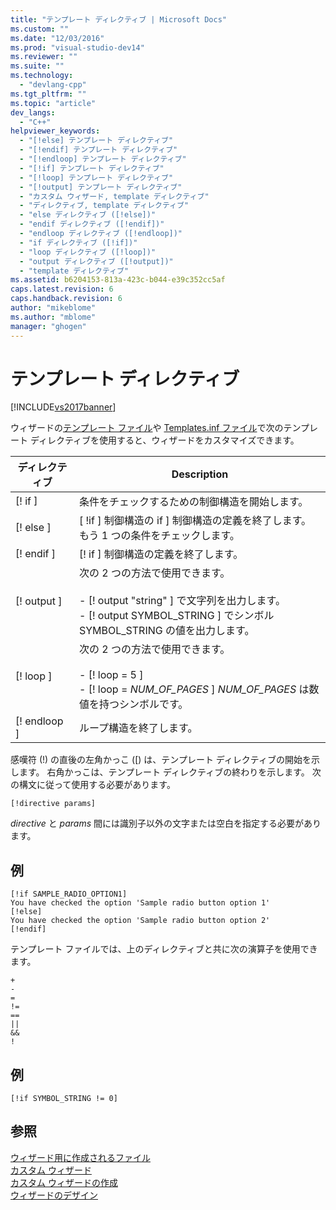```yaml
---
title: "テンプレート ディレクティブ | Microsoft Docs"
ms.custom: ""
ms.date: "12/03/2016"
ms.prod: "visual-studio-dev14"
ms.reviewer: ""
ms.suite: ""
ms.technology: 
  - "devlang-cpp"
ms.tgt_pltfrm: ""
ms.topic: "article"
dev_langs: 
  - "C++"
helpviewer_keywords: 
  - "[!else] テンプレート ディレクティブ"
  - "[!endif] テンプレート ディレクティブ"
  - "[!endloop] テンプレート ディレクティブ"
  - "[!if] テンプレート ディレクティブ"
  - "[!loop] テンプレート ディレクティブ"
  - "[!output] テンプレート ディレクティブ"
  - "カスタム ウィザード, template ディレクティブ"
  - "ディレクティブ, template ディレクティブ"
  - "else ディレクティブ ([!else])"
  - "endif ディレクティブ ([!endif])"
  - "endloop ディレクティブ ([!endloop])"
  - "if ディレクティブ ([!if])"
  - "loop ディレクティブ ([!loop])"
  - "output ディレクティブ ([!output])"
  - "template ディレクティブ"
ms.assetid: b6204153-813a-423c-b044-e39c352cc5af
caps.latest.revision: 6
caps.handback.revision: 6
author: "mikeblome"
ms.author: "mblome"
manager: "ghogen"
---
```

# テンプレート ディレクティブ
[!INCLUDE[vs2017banner](../assembler/inline/includes/vs2017banner.md)]

ウィザードの[テンプレート ファイル](../ide/template-files.md)や [Templates.inf ファイル](../Topic/Templates.inf%20File.md)で次のテンプレート ディレクティブを使用すると、ウィザードをカスタマイズできます。  
  
|ディレクティブ|Description|  
|-------------|-----------------|  
|\[\!  if \]|条件をチェックするための制御構造を開始します。|  
|\[\!  else \]|\[ \!if \] 制御構造の  if \] 制御構造の定義を終了します。  もう 1 つの条件をチェックします。|  
|\[\!  endif \]|\[\!  if \] 制御構造の定義を終了します。|  
|\[\!  output \]|次の 2 つの方法で使用できます。<br /><br /> -   \[\!  output "string" \] で文字列を出力します。<br />-   \[\!  output SYMBOL\_STRING \] でシンボル SYMBOL\_STRING の値を出力します。|  
|\[\!  loop \]|次の 2 つの方法で使用できます。<br /><br /> -   \[\!  loop \= 5 \]<br />-   \[\!  loop \= *NUM\_OF\_PAGES* \] *NUM\_OF\_PAGES* は数値を持つシンボルです。|  
|\[\!  endloop \]|ループ構造を終了します。|  
  
 感嘆符 \(\!\) の直後の左角かっこ \(\[\) は、テンプレート ディレクティブの開始を示します。  右角かっこは、テンプレート ディレクティブの終わりを示します。  次の構文に従って使用する必要があります。  
  
```  
[!directive params]  
```  
  
 *directive* と  *params* 間には識別子以外の文字または空白を指定する必要があります。  
  
## 例  
  
```  
[!if SAMPLE_RADIO_OPTION1]  
You have checked the option 'Sample radio button option 1'  
[!else]  
You have checked the option 'Sample radio button option 2'  
[!endif]  
```  
  
 テンプレート ファイルでは、上のディレクティブと共に次の演算子を使用できます。  
  
```  
+  
-     
=  
!=     
==     
||     
&&    
!  
```  
  
## 例  
  
```  
[!if SYMBOL_STRING != 0]  
```  
  
## 参照  
 [ウィザード用に作成されるファイル](../ide/files-created-for-your-wizard.md)   
 [カスタム ウィザード](../ide/custom-wizard.md)   
 [カスタム ウィザードの作成](../ide/creating-a-custom-wizard.md)   
 [ウィザードのデザイン](../ide/designing-a-wizard.md)